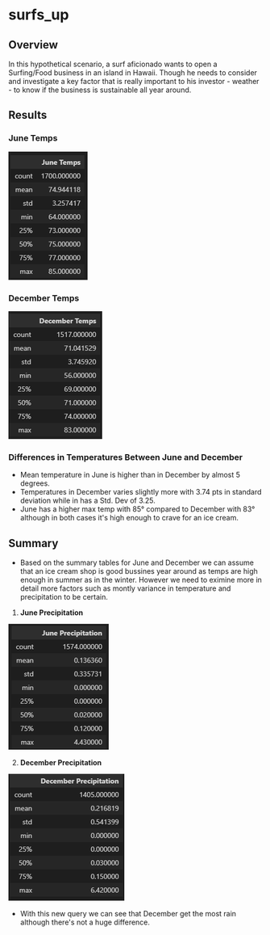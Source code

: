 # surfs_up

## Overview
In this hypothetical scenario, a surf aficionado wants to open a Surfing/Food business in an island in Hawaii.
Though he needs to consider and investigate a key factor that is really important to his investor - weather - to know if the business is sustainable all year around.

## Results
### June Temps

![june](https://github.com/IrvingHdez/surfs_up/blob/main/Images/june_results.PNG)

### December Temps

![dec](https://github.com/IrvingHdez/surfs_up/blob/main/Images/december_results.PNG)

### Differences in Temperatures Between June and December
* Mean temperature in June is higher than in December by almost 5 degrees.
* Temperatures in December varies slightly more with 3.74 pts in standard deviation while in has a Std. Dev of 3.25.
* June has a higher max temp with 85° compared to December with 83° although in both cases it's high enough to crave for an ice cream.

## Summary
* Based on the summary tables for June and December we can assume that an ice cream shop is good bussines year around as temps are high enough in summer as in the winter. However we need to eximine more in detail more factors such as montly variance in temperature and precipitation to be certain.

1. **June Precipitation**

![june_rain](https://github.com/IrvingHdez/surfs_up/blob/main/Images/june_prcp.PNG)


2. **December Precipitation**

![dec_rain](https://github.com/IrvingHdez/surfs_up/blob/main/Images/dec_prcp.PNG)


* With this new query we can see that December get the most rain although there's not a huge difference. 